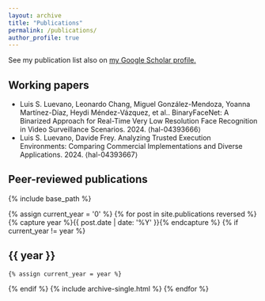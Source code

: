 ```yaml
---
layout: archive
title: "Publications"
permalink: /publications/
author_profile: true
---
```


See my publication list also on <u><a href="https://scholar.google.com/citations?user=mo8ddGYAAAAJ">my Google Scholar profile</a>.</u>

## Working papers

* Luis S. Luevano, Leonardo Chang, Miguel González-Mendoza, Yoanna Martínez-Díaz, Heydi Méndez-Vázquez, et al.. BinaryFaceNet: A Binarized Approach for Real-Time Very Low Resolution Face Recognition in Video Surveillance Scenarios. 2024. ⟨hal-04393666⟩
* Luis S. Luevano, Davide Frey. Analyzing Trusted Execution Environments: Comparing Commercial Implementations and Diverse Applications. 2024. ⟨hal-04393667⟩

## Peer-reviewed publications

{% include base_path %}

{% assign current_year = '0' %}
{% for post in site.publications reversed %}
  {% capture year %}{{ post.date | date: '%Y' }}{% endcapture %}
  {% if current_year != year %} 
## {{ year }}
    {% assign current_year = year %}
  {% endif %}
  {% include archive-single.html %}
{% endfor %}
